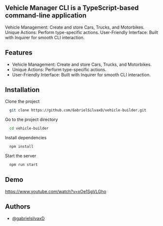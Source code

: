 
## Vehicle Manager CLI is a TypeScript-based command-line application
Vehicle Management: Create and store Cars, Trucks, and Motorbikes.
Unique Actions: Perform type-specific actions.
User-Friendly Interface: Built with Inquirer for smooth CLI interaction.

## Features

* Vehicle Management: Create and store Cars, Trucks, and Motorbikes.
* Unique Actions: Perform type-specific actions.
* User-Friendly Interface: Built with Inquirer for smooth CLI interaction.


## Installation
Clone the project

```bash
  git clone https://github.com/GabrielSilvaxD/vehicle-builder.git
```

Go to the project directory

```bash
  cd vehicle-builder
```

Install dependencies

```bash
  npm install
```

Start the server

```bash
  npm run start
```


## Demo

https://www.youtube.com/watch?v=xOe1SgVLGho


## Authors

- [@gabrielsilvaxD](https://www.github.com/gabrielsilvaxD)

